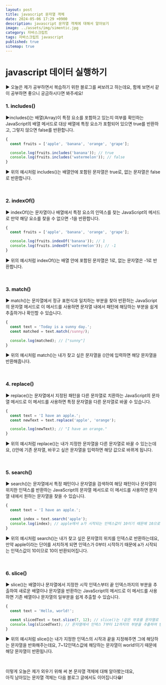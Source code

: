 ```yaml
---
layout: post
title: javascript 문자열 객체
date: 2024-05-06 17:29 +0900
description: javascript 문자열 객체에 대해서 알아보기
image: ../assets/img/simentic.jpg
category: 자바스크립트
tags: 자바스크립트 javascript
published: true
sitemap: true
---
```


# javascript 데이터 실행하기

▶ 오늘은 제가 공부하면서 복습하기 위한 블로그를 써보려고 하는데요,
함께 보면서 같이 공부하면 좋으니 궁금하시다면 봐주세요!
<br>

###  1. includes()

▶includes()는 배열(Array)이 특정 요소를 포함하고 있는지 여부를 확인하는 JavaScript의 배열 메서드로 대상 배열에 특정 요소가 포함되어 있으면 true를 반환하고, 그렇지 않으면 false를 반환합니다.
<br>

````javascript
{
  const fruits = ['apple', 'banana', 'orange', 'grape'];

  console.log(fruits.includes('banana')); // true
  console.log(fruits.includes('watermelon')); // false
}
````

▶ 위의 예시처럼 includes()는 배열안에 포함된 문자열은 true로, 없는 문자열은 false로 반환합니다.

<br>

###  2. indexOf()

▶ indexOf()는 문자열이나 배열에서 특정 요소의 인덱스를 찾는 JavaScript의 메서드로 만약 해당 요소를 찾을 수 없으면 -1을 반환합니다.
<br>

````javascript
{
  const fruits = ['apple', 'banana', 'orange', 'grape'];

  console.log(fruits.indexOf('banana')); // 1
  console.log(fruits.indexOf('watermelon')); // -1
}
````

▶ 위의 예시처럼 indexOf()는 배열 안에 포함된 문자열은 1로, 없는 문자열은 -1로 반환합니다.

<br>

###  3. match()

▶ match()는 문자열에서 정규 표현식과 일치하는 부분을 찾아 반환하는 JavaScript의 문자열 메서드로 이 메서드를 사용하면 문자열 내에서 패턴에 해당하는 부분을 쉽게 추출하거나 확인할 수 있습니다.
<br>

````javascript
{
  const text = 'Today is a sunny day.';
  const matched = text.match(/sunny/);
  
  console.log(matched); // ["sunny"]
}
````

▶ 위의 예시처럼 match()는 내가 찾고 싶은 문자열을 ()안에 입력하면 해당 문자열을 반환해줍니다.

<br>

###  4. replace()

▶ replace()는 문자열에서 지정된 패턴을 다른 문자열로 치환하는 JavaScript의 문자열 메서드로 이 메서드를 사용하면 특정 문자열을 다른 문자열로 바꿀 수 있습니다.
<br>

````javascript
{
  const text = 'I have an apple.';
  const newText = text.replace('apple', 'orange');

  console.log(newText); // "I have an orange."
}
````

▶ 위의 예시처럼 replace()는 내가 지정한 문자열을 다른 문자열로 바꿀 수 있는는데요, ()안에 기존 문자열, 바꾸고 싶은 문자열을 입력하면 해당 값으로 바뀌게 됩니다.

<br>

###  5. search()

▶ search()는 문자열에서 특정 패턴이나 문자열을 검색하여 해당 패턴이나 문자열이 위치한 인덱스를 반환하는 JavaScript의 문자열 메서드로 이 메서드를 사용하면 문자열 내에서 원하는 문자열을 찾을 수 있습니다.
<br>

````javascript
{
  const text = 'I have an apple.';

  const index = text.search('apple');
  console.log(index); // apple에서 a가 시작되는 인덱스값이 10이기 때문에 10으로 반환
}
````

▶ 위의 예시처럼 search()는 내가 찾고 싶은 문자열의 위치를 인덱스로 반환하는데요, 만약 apple이라는 단어를 서치하게 되면 인덱스가 0부터 시작하기 때문에 a가 시작되는 인덱스값이 10이므로 10이 반환되어집니다. 

<br>

###  6. slice()

▶ slice()는 배열이나 문자열에서 지정한 시작 인덱스부터 끝 인덱스까지의 부분을 추출하여 새로운 배열이나 문자열을 반환하는 JavaScript의 메서드로
이 메서드를 사용하면 기존 배열이나 문자열의 일부분을 쉽게 추출할 수 있습니다.
<br>

````javascript
{
  const text = 'Hello, world!';

  const slicedText = text.slice(7, 12); // slice()는 !같은 부호를 문자열로 인식O
  console.log(slicedText); // 문자열에서 인덱스 7부터 12까지의 부분을 추출하여 반환하기 때문에 "world!"가 나옴
}
````

▶ 위의 예시처럼 slice()는 내가 지정한 인덱스의 시작과 끝을 지정해주면 그에 해당하는 문자열을 반화해주는데요, 7~12인덱스값에 해당하는 문자열이 world!이기 때문에 해당 문자열이 반환됩니다.

<br>

이렇게 오늘은 제가 외우기 위해 써 본 문자열 객체에 대해 알아봤는데요,<br>
아직 남아있는 문자열 객체는 다음 블로그 글에서도 이어집니다😁!